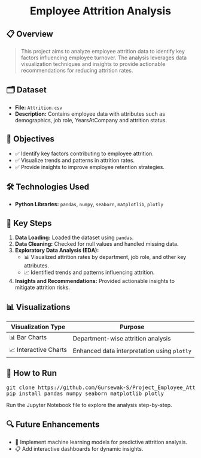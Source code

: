 <h1 align="center">Employee Attrition Analysis</h1>

<h2>📋 Overview</h2>
<blockquote>
  This project aims to analyze employee attrition data to identify key factors influencing employee turnover. The analysis leverages data visualization techniques and insights to provide actionable recommendations for reducing attrition rates.
</blockquote>

<h2>🗂️ Dataset</h2>
<ul>
  <li><b>File:</b> <code>Attrition.csv</code></li>
  <li><b>Description:</b> Contains employee data with attributes such as demographics, job role, YearsAtCompany and attrition status.</li>
</ul>

<h2>🎯 Objectives</h2>
<ul>
  <li>✅ Identify key factors contributing to employee attrition.</li>
  <li>✅ Visualize trends and patterns in attrition rates.</li>
  <li>✅ Provide insights to improve employee retention strategies.</li>
</ul>

<h2>🛠️ Technologies Used</h2>
<ul>
  <li><b>Python Libraries:</b> <code>pandas</code>, <code>numpy</code>, <code>seaborn</code>, <code>matplotlib</code>, <code>plotly</code></li>
</ul>

<h2>📌 Key Steps</h2>
<ol>
  <li><b>Data Loading:</b> Loaded the dataset using <code>pandas</code>.</li>
  <li><b>Data Cleaning:</b> Checked for null values and handled missing data.</li>
  <li><b>Exploratory Data Analysis (EDA):</b>
    <ul>
      <li>📊 Visualized attrition rates by department, job role, and other key attributes.</li>
      <li>📈 Identified trends and patterns influencing attrition.</li>
    </ul>
  </li>
  <li><b>Insights and Recommendations:</b> Provided actionable insights to mitigate attrition risks.</li>
</ol>

<h2>📊 Visualizations</h2>
<table>
  <thead>
    <tr>
      <th>Visualization Type</th>
      <th>Purpose</th>
    </tr>
  </thead>
  <tbody>
    <tr>
      <td>📊 Bar Charts</td>
      <td>Department-wise attrition analysis</td>
    </tr>
    <tr>
      <td>📈 Interactive Charts</td>
      <td>Enhanced data interpretation using <code>plotly</code></td>
    </tr>
  </tbody>
</table>

<h2>🚀 How to Run</h2>
<pre>
git clone https://github.com/Gursewak-S/Project_Employee_Attrition_Analysis.git
pip install pandas numpy seaborn matplotlib plotly
</pre>

<p>Run the Jupyter Notebook file to explore the analysis step-by-step.</p>

<h2>🔍 Future Enhancements</h2>
<ul>
  <li>🚀 Implement machine learning models for predictive attrition analysis.</li>
  <li>📋 Add interactive dashboards for dynamic insights.</li>
</ul>
